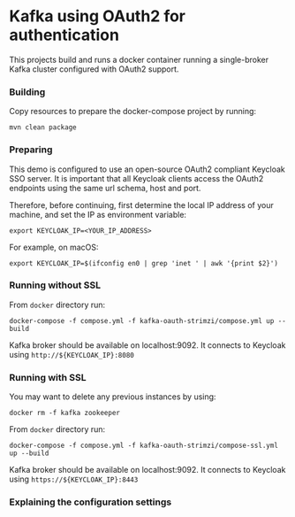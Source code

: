 Kafka using OAuth2 for authentication
=====================================

This projects build and runs a docker container running a single-broker Kafka cluster configured with OAuth2 support.


### Building

Copy resources to prepare the docker-compose project by running:

    mvn clean package
    

### Preparing

This demo is configured to use an open-source OAuth2 compliant Keycloak SSO server. It is important that all Keycloak clients access
the OAuth2 endpoints using the same url schema, host and port.
 
Therefore, before continuing, first determine the local IP address of your machine, and set the IP as environment variable:

    export KEYCLOAK_IP=<YOUR_IP_ADDRESS>

For example, on macOS:

    export KEYCLOAK_IP=$(ifconfig en0 | grep 'inet ' | awk '{print $2}')


### Running without SSL
    
From `docker` directory run:

    docker-compose -f compose.yml -f kafka-oauth-strimzi/compose.yml up --build 

Kafka broker should be available on localhost:9092. It connects to Keycloak using `http://${KEYCLOAK_IP}:8080`


### Running with SSL

You may want to delete any previous instances by using:

    docker rm -f kafka zookeeper

From `docker` directory run:

    docker-compose -f compose.yml -f kafka-oauth-strimzi/compose-ssl.yml up --build
     
Kafka broker should be available on localhost:9092. It connects to Keycloak using `https://${KEYCLOAK_IP}:8443`


### Explaining the configuration settings

